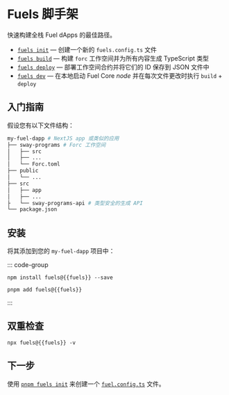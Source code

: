 # Fuels 脚手架

快速构建全栈 Fuel dApps 的最佳路径。

- [`fuels init`](./commands.md#fuels-init) — 创建一个新的 `fuels.config.ts` 文件
- [`fuels build`](./commands.md#fuels-build) — 构建 `forc` 工作空间并为所有内容生成 TypeScript 类型
- [`fuels deploy`](./commands.md#fuels-deploy) — 部署工作空间合约并将它们的 ID 保存到 JSON 文件中
- [`fuels dev`](./commands.md#fuels-dev) — 在本地启动 Fuel Core _node_ 并在每次文件更改时执行 `build` + `deploy`

## 入门指南

假设您有以下文件结构：

```sh
my-fuel-dapp # NextJS app 或类似的应用
├── sway-programs # Forc 工作空间
│   ├── src
│   ├── ...
│   └── Forc.toml
├── public
│   └── ...
├── src
│   ├── app
│   ├── ...
├   └── sway-programs-api # 类型安全的生成 API
└── package.json
```

## 安装

将其添加到您的 `my-fuel-dapp` 项目中：

::: code-group

```console-vue [npm]
npm install fuels@{{fuels}} --save
```

```console-vue [pnpm]
pnpm add fuels@{{fuels}}
```

:::

## 双重检查

```console-vue
npx fuels@{{fuels}} -v
```

## 下一步

使用 [`pnpm fuels init`](./commands#init) 来创建一个 [`fuel.config.ts`](./config-file) 文件。